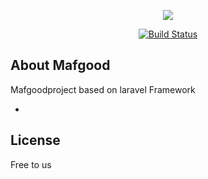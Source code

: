 <p align="center"><img src="https://laravel.com/assets/img/components/logo-laravel.svg"></p>

<p align="center">
<a href="https://travis-ci.org/AlsadiqHamad/"><img src="https://travis-ci.org/AlsadiqHamad/Mafgood.svg" alt="Build Status"></a>

</p>

## About Mafgood

Mafgoodproject based on laravel Framework

-
## License

Free to us
